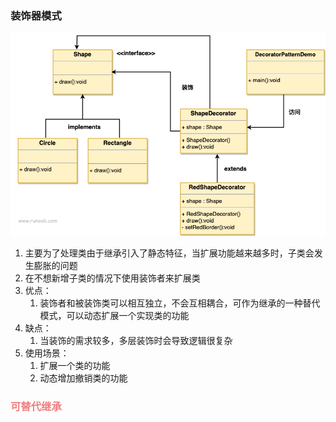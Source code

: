 ### 装饰器模式

![](img.png)

1. 主要为了处理类由于继承引入了静态特征，当扩展功能越来越多时，子类会发生膨胀的问题
2. 在不想新增子类的情况下使用装饰者来扩展类
3. 优点：
      1) 装饰者和被装饰类可以相互独立，不会互相耦合，可作为继承的一种替代模式，可以动态扩展一个实现类的功能
4. 缺点：
      1) 当装饰的需求较多，多层装饰时会导致逻辑很复杂
5. 使用场景：
      1) 扩展一个类的功能
      2) 动态增加撤销类的功能
### <font color=LightCoral> 可替代继承